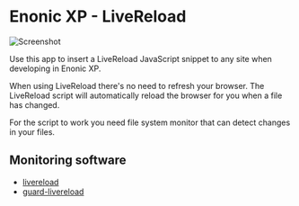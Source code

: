 # Enonic XP - LiveReload

![Screenshot](/../screenshots/livereload-screenshot.jpg?raw=true "Screenshot")

Use this app to insert a LiveReload JavaScript snippet to any site when developing in Enonic XP.

When using LiveReload there's no need to refresh your browser. The LiveReload script will automatically reload the browser for you when a file has changed.

For the script to work you need file system monitor that can detect changes in your files.

## Monitoring software

- [livereload](http://livereload.com)
- [guard-livereload](https://github.com/guard/guard-livereload)
